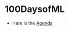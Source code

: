 # 100DaysofML
- Here is the [Agenda](https://github.com/CoderToCode/100DaysofML/blob/master/Curriculum.md)
